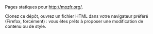 Pages statiques pour <http://mozfr.org/>.

Clonez ce dépôt, ouvrez un fichier HTML dans votre navigateur préféré (Firefox,
    forcément) : vous êtes prêts à proposer une modification de contenu ou de
    style.

